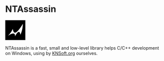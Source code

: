 # NTAssassin

![avatar](Source/NTAssassin/Resource/Icon64.png)

NTAssassin is a fast, small and low-level library helps C/C++ development on Windows, using by [KNSoft.org](https://knsoft.org) ourselves.